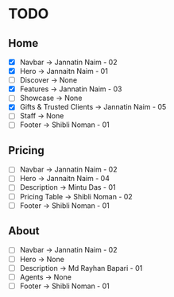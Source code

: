 # TODO

## Home

-   [x] Navbar -> Jannatin Naim - 02
-   [x] Hero -> Jannaitn Naim - 01
-   [ ] Discover -> None
-   [x] Features -> Jannatin Naim - 03
-   [ ] Showcase -> None
-   [x] Gifts & Trusted Clients -> Jannatin Naim - 05
-   [ ] Staff -> None
-   [ ] Footer -> Shibli Noman - 01

## Pricing

-   [ ] Navbar -> Jannatin Naim - 02
-   [ ] Hero -> Jannaitn Naim - 04
-   [ ] Description -> Mintu Das - 01
-   [ ] Pricing Table -> Shibli Noman - 02
-   [ ] Footer -> Shibli Noman - 01

## About

-   [ ] Navbar -> Jannatin Naim - 02
-   [ ] Hero -> None
-   [ ] Description -> Md Rayhan Bapari - 01
-   [ ] Agents -> None
-   [ ] Footer -> Shibli Noman - 01
